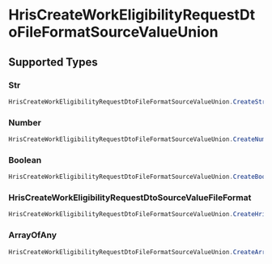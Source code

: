 # HrisCreateWorkEligibilityRequestDtoFileFormatSourceValueUnion


## Supported Types

### Str

```csharp
HrisCreateWorkEligibilityRequestDtoFileFormatSourceValueUnion.CreateStr(/* values here */);
```

### Number

```csharp
HrisCreateWorkEligibilityRequestDtoFileFormatSourceValueUnion.CreateNumber(/* values here */);
```

### Boolean

```csharp
HrisCreateWorkEligibilityRequestDtoFileFormatSourceValueUnion.CreateBoolean(/* values here */);
```

### HrisCreateWorkEligibilityRequestDtoSourceValueFileFormat

```csharp
HrisCreateWorkEligibilityRequestDtoFileFormatSourceValueUnion.CreateHrisCreateWorkEligibilityRequestDtoSourceValueFileFormat(/* values here */);
```

### ArrayOfAny

```csharp
HrisCreateWorkEligibilityRequestDtoFileFormatSourceValueUnion.CreateArrayOfAny(/* values here */);
```
